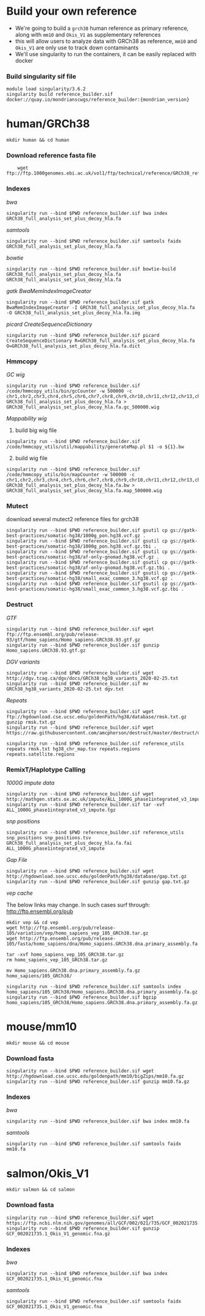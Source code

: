 # Build your own reference 



* We're going to build a `grch38` human reference as primary reference, along with `mm10` and `Okis_V1` as supplementary references
* this will allow users to analyze data with GRCh38 as reference, `mm10` and `Okis_V1` are only use to track down contaminants
* We'll use singularity to run the containers, it can be easily replaced with docker
### Build singularity sif file
```
module load singularity/3.6.2
singularity build reference_builder.sif docker://quay.io/mondrianscwgs/reference_builder:{mondrian_version}
```



# human/GRCh38

```
mkdir human && cd human
```

### Download reference fasta file
```
    wget ftp://ftp.1000genomes.ebi.ac.uk/vol1/ftp/technical/reference/GRCh38_reference_genome/GRCh38_full_analysis_set_plus_decoy_hla.fa
```

### Indexes 
*bwa*
```
singularity run --bind $PWD reference_builder.sif bwa index GRCh38_full_analysis_set_plus_decoy_hla.fa
```
*samtools*
```
singularity run --bind $PWD reference_builder.sif samtools faidx GRCh38_full_analysis_set_plus_decoy_hla.fa
```
*bowtie*
```
singularity run --bind $PWD reference_builder.sif bowtie-build GRCh38_full_analysis_set_plus_decoy_hla.fa GRCh38_full_analysis_set_plus_decoy_hla.fa
```
*gatk BwaMemIndexImageCreator*
```
singularity run --bind $PWD reference_builder.sif gatk BwaMemIndexImageCreator -I GRCh38_full_analysis_set_plus_decoy_hla.fa -O GRCh38_full_analysis_set_plus_decoy_hla.fa.img
```
*picard CreateSequenceDictionary*
```
singularity run --bind $PWD reference_builder.sif picard CreateSequenceDictionary R=GRCh38_full_analysis_set_plus_decoy_hla.fa O=GRCh38_full_analysis_set_plus_decoy_hla.fa.dict
```

### Hmmcopy

*GC wig*
```
singularity run --bind $PWD reference_builder.sif /code/hmmcopy_utils/bin/gcCounter -w 500000 -c chr1,chr2,chr3,chr4,chr5,chr6,chr7,chr8,chr9,chr10,chr11,chr12,chr13,chr14,chr15,chr16,chr17,chr18,chr19,chr20,chr21,chr22,chrX,chrY GRCh38_full_analysis_set_plus_decoy_hla.fa > GRCh38_full_analysis_set_plus_decoy_hla.fa.gc_500000.wig
```

*Mappability wig*

1. build big wig file
```
singularity run --bind $PWD reference_builder.sif /code/hmmcopy_utils/util/mappability/generateMap.pl $1 -o ${1}.bw
```
2. build wig file
```
singularity run --bind $PWD reference_builder.sif /code/hmmcopy_utils/bin/mapCounter -w 500000 -c chr1,chr2,chr3,chr4,chr5,chr6,chr7,chr8,chr9,chr10,chr11,chr12,chr13,chr14,chr15,chr16,chr17,chr18,chr19,chr20,chr21,chr22,chrX,chrY GRCh38_full_analysis_set_plus_decoy_hla.fa.bw > GRCh38_full_analysis_set_plus_decoy_hla.fa.map_500000.wig
```

### Mutect

download several mutect2 reference files for grch38
```
singularity run --bind $PWD reference_builder.sif gsutil cp gs://gatk-best-practices/somatic-hg38/1000g_pon.hg38.vcf.gz .
singularity run --bind $PWD reference_builder.sif gsutil cp gs://gatk-best-practices/somatic-hg38/1000g_pon.hg38.vcf.gz.tbi .
singularity run --bind $PWD reference_builder.sif gsutil cp gs://gatk-best-practices/somatic-hg38/af-only-gnomad.hg38.vcf.gz .
singularity run --bind $PWD reference_builder.sif gsutil cp gs://gatk-best-practices/somatic-hg38/af-only-gnomad.hg38.vcf.gz.tbi .
singularity run --bind $PWD reference_builder.sif gsutil cp gs://gatk-best-practices/somatic-hg38/small_exac_common_3.hg38.vcf.gz .
singularity run --bind $PWD reference_builder.sif gsutil cp gs://gatk-best-practices/somatic-hg38/small_exac_common_3.hg38.vcf.gz.tbi .
```

### Destruct

*GTF*
```
singularity run --bind $PWD reference_builder.sif wget ftp://ftp.ensembl.org/pub/release-93/gtf/homo_sapiens/Homo_sapiens.GRCh38.93.gtf.gz
singularity run --bind $PWD reference_builder.sif gunzip Homo_sapiens.GRCh38.93.gtf.gz
```

*DGV variants*
```
singularity run --bind $PWD reference_builder.sif wget http://dgv.tcag.ca/dgv/docs/GRCh38_hg38_variants_2020-02-25.txt
singularity run --bind $PWD reference_builder.sif mv GRCh38_hg38_variants_2020-02-25.txt dgv.txt
```

*Repeats*
```
singularity run --bind $PWD reference_builder.sif wget ftp://hgdownload.cse.ucsc.edu/goldenPath/hg38/database/rmsk.txt.gz
gunzip rmsk.txt.gz
singularity run --bind $PWD reference_builder.sif wget https://raw.githubusercontent.com/amcpherson/destruct/master/destruct/data/hg38_chr_map.tsv

singularity run --bind $PWD reference_builder.sif reference_utils repeats rmsk.txt hg38_chr_map.tsv repeats.regions repeats.satellite.regions
```

### RemixT/Haplotype Calling 

*1000G impute data*
```
singularity run --bind $PWD reference_builder.sif wget http://mathgen.stats.ox.ac.uk/impute/ALL_1000G_phase1integrated_v3_impute.tgz
singularity run --bind $PWD reference_builder.sif tar -xvf ALL_1000G_phase1integrated_v3_impute.tgz
```

*snp positions*
```
singularity run --bind $PWD reference_builder.sif reference_utils snp_positions snp_positions.tsv GRCh38_full_analysis_set_plus_decoy_hla.fa.fai ALL_1000G_phase1integrated_v3_impute
```

*Gap File*
```
singularity run --bind $PWD reference_builder.sif wget http://hgdownload.soe.ucsc.edu/goldenPath/hg38/database/gap.txt.gz
singularity run --bind $PWD reference_builder.sif gunzip gap.txt.gz
```


*vep cache*

The below links may change. In such cases surf through: http://ftp.ensembl.org/pub
```
mkdir vep && cd vep
wget http://ftp.ensembl.org/pub/release-105/variation/vep/homo_sapiens_vep_105_GRCh38.tar.gz
wget http://ftp.ensembl.org/pub/release-105/fasta/homo_sapiens/dna/Homo_sapiens.GRCh38.dna.primary_assembly.fa.gz

tar -xvf homo_sapiens_vep_105_GRCh38.tar.gz
rm homo_sapiens_vep_105_GRCh38.tar.gz

mv Homo_sapiens.GRCh38.dna.primary_assembly.fa.gz homo_sapiens/105_GRCh38/

singularity run --bind $PWD reference_builder.sif samtools index homo_sapiens/105_GRCh38/Homo_sapiens.GRCh38.dna.primary_assembly.fa.gz
singularity run --bind $PWD reference_builder.sif bgzip homo_sapiens/105_GRCh38/Homo_sapiens.GRCh38.dna.primary_assembly.fa.gz

```


# mouse/mm10

```
mkdir mouse && cd mouse
```

### Download fasta
```
singularity run --bind $PWD reference_builder.sif wget http://hgdownload.cse.ucsc.edu/goldenpath/mm10/bigZips/mm10.fa.gz
singularity run --bind $PWD reference_builder.sif gunzip mm10.fa.gz
```
### Indexes
*bwa*
```
singularity run --bind $PWD reference_builder.sif bwa index mm10.fa
```
*samtools*
```
singularity run --bind $PWD reference_builder.sif samtools faidx mm10.fa
```



# salmon/Okis_V1

```
mkdir salmon && cd salmon
```

### Download fasta
```
singularity run --bind $PWD reference_builder.sif wget https://ftp.ncbi.nlm.nih.gov/genomes/all/GCF/002/021/735/GCF_002021735.1_Okis_V1/GCF_002021735.1_Okis_V1_genomic.fna.gz
singularity run --bind $PWD reference_builder.sif gunzip GCF_002021735.1_Okis_V1_genomic.fna.gz
```

### Indexes
*bwa*
```
singularity run --bind $PWD reference_builder.sif bwa index GCF_002021735.1_Okis_V1_genomic.fna
```
*samtools*
```
singularity run --bind $PWD reference_builder.sif samtools faidx GCF_002021735.1_Okis_V1_genomic.fna
```